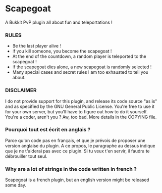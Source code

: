 Scapegoat
=========

A Bukkit PvP plugin all about fun and teleportations !

### RULES ###

* Be the last player alive !
* If you kill someone, you become the scapegoat !
* At the end of the countdown, a random player is teleported to the scapegoat !
* If the scapegoat dies alone, a new scapegoat is randomly selected !
* Many special cases and secret rules I am too exhausted to tell you about.

### DISCLAIMER ###

I do not provide support for this plugin, and release its code source "as is" and as specified by the GNU General Public License. You're free to use it for your own server, but you'll have to figure out how to do it yourself. You're a coder, aren't you ? Aw, too bad. More details in the COPYING file.

### Pourquoi tout est écrit en anglais ? ###

Parce qu'on code pas en français, et que je prévois de proposer une version anglaise du plugin. A ce propos, le paragraphe au dessus indique que je ne t'aiderai pas avec ce plugin. Si tu veux t'en servir, il faudra te débrouiller tout seul.

### Why are a lot of strings in the code written in french ? ###

Scapegoat is a french plugin, but an english version might be released some day.
